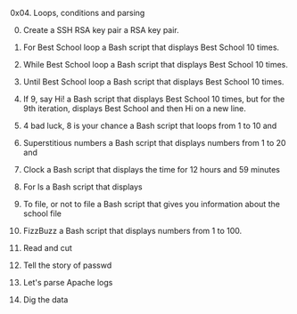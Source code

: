 0x04. Loops, conditions and parsing

0. Create a SSH RSA key pair
a RSA key pair.

1. For Best School loop
a Bash script that displays Best School 10 times.

2. While Best School loop
a Bash script that displays Best School 10 times.

3. Until Best School loop
a Bash script that displays Best School 10 times.

4. If 9, say Hi!
a Bash script that displays Best School 10 times, but for the 9th iteration, displays Best School and then Hi on a new line.

5. 4 bad luck, 8 is your chance
a Bash script that loops from 1 to 10 and

6. Superstitious numbers
 a Bash script that displays numbers from 1 to 20 and

7. Clock
a Bash script that displays the time for 12 hours and 59 minutes

8. For ls
a Bash script that displays

9. To file, or not to file
a Bash script that gives you information about the school file

10. FizzBuzz
 a Bash script that displays numbers from 1 to 100.

11. Read and cut

12. Tell the story of passwd

13. Let's parse Apache logs

14. Dig the data
